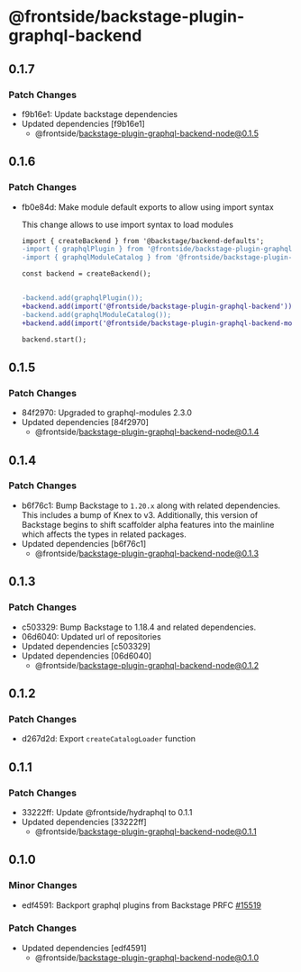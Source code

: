 # @frontside/backstage-plugin-graphql-backend

## 0.1.7

### Patch Changes

- f9b16e1: Update backstage dependencies
- Updated dependencies [f9b16e1]
  - @frontside/backstage-plugin-graphql-backend-node@0.1.5

## 0.1.6

### Patch Changes

- fb0e84d: Make module default exports to allow using import syntax

  This change allows to use import syntax to load modules

  ```diff
  import { createBackend } from '@backstage/backend-defaults';
  -import { graphqlPlugin } from '@frontside/backstage-plugin-graphql-backend';
  -import { graphqlModuleCatalog } from '@frontside/backstage-plugin-graphql-backend-module-catalog';

  const backend = createBackend();


  -backend.add(graphqlPlugin());
  +backend.add(import('@frontside/backstage-plugin-graphql-backend'));
  -backend.add(graphqlModuleCatalog());
  +backend.add(import('@frontside/backstage-plugin-graphql-backend-module-catalog'));

  backend.start();
  ```

## 0.1.5

### Patch Changes

- 84f2970: Upgraded to graphql-modules 2.3.0
- Updated dependencies [84f2970]
  - @frontside/backstage-plugin-graphql-backend-node@0.1.4

## 0.1.4

### Patch Changes

- b6f76c1: Bump Backstage to `1.20.x` along with related dependencies. This includes a bump of Knex to v3. Additionally, this version of Backstage begins to shift scaffolder alpha features into the mainline which affects the types in related packages.
- Updated dependencies [b6f76c1]
  - @frontside/backstage-plugin-graphql-backend-node@0.1.3

## 0.1.3

### Patch Changes

- c503329: Bump Backstage to 1.18.4 and related dependencies.
- 06d6040: Updated url of repositories
- Updated dependencies [c503329]
- Updated dependencies [06d6040]
  - @frontside/backstage-plugin-graphql-backend-node@0.1.2

## 0.1.2

### Patch Changes

- d267d2d: Export `createCatalogLoader` function

## 0.1.1

### Patch Changes

- 33222ff: Update @frontside/hydraphql to 0.1.1
- Updated dependencies [33222ff]
  - @frontside/backstage-plugin-graphql-backend-node@0.1.1

## 0.1.0

### Minor Changes

- edf4591: Backport graphql plugins from Backstage PRFC [#15519](https://github.com/backstage/backstage/pull/15519)

### Patch Changes

- Updated dependencies [edf4591]
  - @frontside/backstage-plugin-graphql-backend-node@0.1.0
